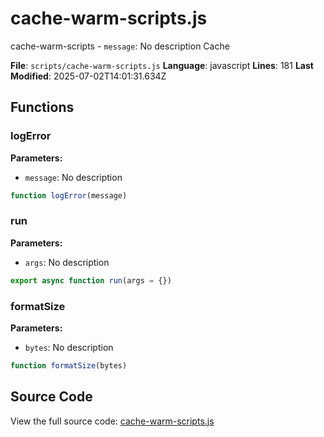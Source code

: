 # cache-warm-scripts.js

<module>cache-warm-scripts</module>
<description>- `message`: No description</description>
<category>Cache</category>

**File**: `scripts/cache-warm-scripts.js`
**Language**: javascript
**Lines**: 181
**Last Modified**: 2025-07-02T14:01:31.634Z

## Functions

### logError

**Parameters:**
- `message`: No description

```javascript
function logError(message)
```

### run

**Parameters:**
- `args`: No description

```javascript
export async function run(args = {})
```

### formatSize

**Parameters:**
- `bytes`: No description

```javascript
function formatSize(bytes)
```

## Source Code

View the full source code: [cache-warm-scripts.js](scripts/cache-warm-scripts.js)
